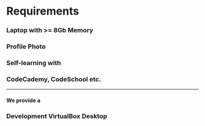 
# Requirements

### Laptop with >= 8Gb Memory
### Profile Photo
### Self-learning with
### CodeCademy, CodeSchool etc.

--------------------------------------------------------------------------------

#### We provide a
### Development VirtualBox Desktop
